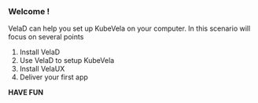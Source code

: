 
<br>

### Welcome !

VelaD can help you set up KubeVela on your computer. In this scenario will focus on several points

1. Install VelaD
1. Use VelaD to setup KubeVela
1. Install VelaUX
1. Deliver your first app

**HAVE FUN**